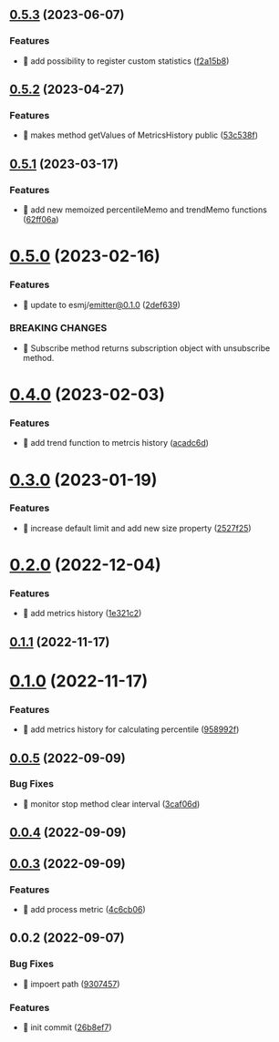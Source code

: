 ## [0.5.3](https://github.com/mjancarik/esmj-monitor/compare/v0.5.2...v0.5.3) (2023-06-07)


### Features

* 🎸 add possibility to register custom statistics ([f2a15b8](https://github.com/mjancarik/esmj-monitor/commit/f2a15b8277c789e3f73da057fbb441b2be268bda))



## [0.5.2](https://github.com/mjancarik/esmj-monitor/compare/v0.5.1...v0.5.2) (2023-04-27)


### Features

* 🎸 makes method getValues of MetricsHistory public ([53c538f](https://github.com/mjancarik/esmj-monitor/commit/53c538f25eda90b8b64b13cedd6d2bdbcc71d3b1))



## [0.5.1](https://github.com/mjancarik/esmj-monitor/compare/v0.5.0...v0.5.1) (2023-03-17)


### Features

* 🎸 add new memoized percentileMemo and trendMemo functions ([62ff06a](https://github.com/mjancarik/esmj-monitor/commit/62ff06a6762a241e61ff99bf4083766311641016))



# [0.5.0](https://github.com/mjancarik/esmj-monitor/compare/v0.4.0...v0.5.0) (2023-02-16)


### Features

* 🎸 update to esmj/emitter@0.1.0 ([2def639](https://github.com/mjancarik/esmj-monitor/commit/2def6396d52210983075dd8e8d3ba20166b84905))


### BREAKING CHANGES

* 🧨 Subscribe method returns subscription object with unsubscribe method.



# [0.4.0](https://github.com/mjancarik/esmj-monitor/compare/v0.3.0...v0.4.0) (2023-02-03)


### Features

* 🎸 add trend function to metrcis history ([acadc6d](https://github.com/mjancarik/esmj-monitor/commit/acadc6d2ef17829a3552bab9f763ff2d0aa7bc00))



# [0.3.0](https://github.com/mjancarik/esmj-monitor/compare/v0.2.0...v0.3.0) (2023-01-19)


### Features

* 🎸 increase default limit and add new size property ([2527f25](https://github.com/mjancarik/esmj-monitor/commit/2527f25edd2493fc10b6de0bc4a3866881f5710b))



# [0.2.0](https://github.com/mjancarik/esmj-monitor/compare/v0.1.1...v0.2.0) (2022-12-04)


### Features

* 🎸 add metrics history ([1e321c2](https://github.com/mjancarik/esmj-monitor/commit/1e321c22d857ba4ea072c28cd2236ff840c18adc))



## [0.1.1](https://github.com/mjancarik/esmj-monitor/compare/v0.1.0...v0.1.1) (2022-11-17)



# [0.1.0](https://github.com/mjancarik/esmj-monitor/compare/v0.0.5...v0.1.0) (2022-11-17)


### Features

* 🎸 add metrics history for calculating percentile ([958992f](https://github.com/mjancarik/esmj-monitor/commit/958992f36878eb153d10dd5a7a20fc453b930ea5))



## [0.0.5](https://github.com/mjancarik/esmj-monitor/compare/v0.0.4...v0.0.5) (2022-09-09)


### Bug Fixes

* 🐛 monitor stop method clear interval ([3caf06d](https://github.com/mjancarik/esmj-monitor/commit/3caf06dd916249fa62506c12e5287f85b7a1c7b1))



## [0.0.4](https://github.com/mjancarik/esmj-monitor/compare/v0.0.3...v0.0.4) (2022-09-09)



## [0.0.3](https://github.com/mjancarik/esmj-monitor/compare/v0.0.2...v0.0.3) (2022-09-09)


### Features

* 🎸 add process metric ([4c6cb06](https://github.com/mjancarik/esmj-monitor/commit/4c6cb0651d6f3fefeb777dd84456ebce6e542ab0))



## 0.0.2 (2022-09-07)


### Bug Fixes

* 🐛 impoert path ([9307457](https://github.com/mjancarik/esmj-monitor/commit/930745799d06fcb12c79f7a173b5b88d207ecdaf))


### Features

* 🎸 init commit ([26b8ef7](https://github.com/mjancarik/esmj-monitor/commit/26b8ef73e8fc0358b17fb5f01dc44ef76ede165f))



